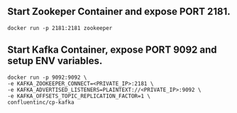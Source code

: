 
## Start Zookeper Container and expose PORT 2181.
```
docker run -p 2181:2181 zookeeper
```

## Start Kafka Container, expose PORT 9092 and setup ENV variables.
```
docker run -p 9092:9092 \
-e KAFKA_ZOOKEEPER_CONNECT=<PRIVATE_IP>:2181 \
-e KAFKA_ADVERTISED_LISTENERS=PLAINTEXT://<PRIVATE_IP>:9092 \
-e KAFKA_OFFSETS_TOPIC_REPLICATION_FACTOR=1 \
confluentinc/cp-kafka
```
